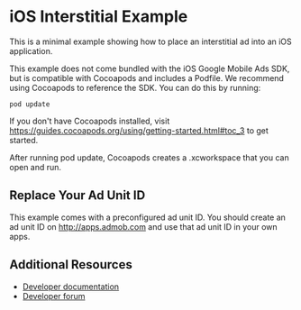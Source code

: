 iOS Interstitial Example
========================
This is a minimal example showing how to place an interstitial ad into an iOS
application.

This example does not come bundled with the iOS Google Mobile Ads SDK, but is
compatible with Cocoapods and includes a Podfile. We recommend using Cocoapods
to reference the SDK. You can do this by running:

`pod update`

If you don't have Cocoapods installed, visit
https://guides.cocoapods.org/using/getting-started.html#toc_3 to get started.

After running pod update, Cocoapods creates a .xcworkspace that you can open
and run.

Replace Your Ad Unit ID
-----------------------
This example comes with a preconfigured ad unit ID. You should create an ad
unit ID on http://apps.admob.com and use that ad unit ID in your own apps.

Additional Resources
--------------------
* [Developer documentation](https://developers.google.com/mobile-ads-sdk)
* [Developer forum](groups.google.com/group/google-admob-ads-sdk)
